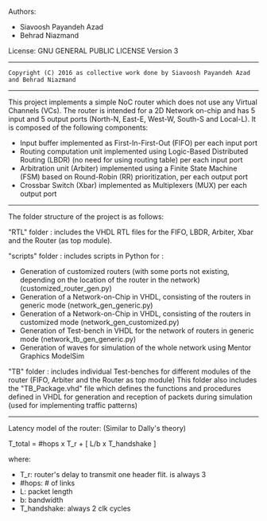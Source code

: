 Authors:

* Siavoosh Payandeh Azad
* Behrad Niazmand

License:  	GNU GENERAL PUBLIC LICENSE Version 3

-------------------------------------------------------------------------------------------------
	Copyright (C) 2016 as collective work done by Siavoosh Payandeh Azad and Behrad Niazmand
-------------------------------------------------------------------------------------------------

This project implements a simple NoC router which does not use any Virtual Channels (VCs). The router is intended for a 2D Network on-chip and has 5 input and 5 output ports (North-N, East-E, West-W, South-S and Local-L). It is composed of the following components: 

- Input buffer implemented as First-In-First-Out (FIFO) per each input port
- Routing computation unit implemented using Logic-Based Distributed Routing (LBDR) (no need for using routing table) per each input port
- Arbitration unit (Arbiter) implemented using a Finite State Machine (FSM) based on Round-Robin (RR) prioritization, per each output port
- Crossbar Switch (Xbar) implemented as Multiplexers (MUX) per each output port

-------------------------------------------------------------------------------------------------

The folder structure of the project is as follows: 

"RTL" folder : includes the VHDL RTL files for the FIFO, LBDR, Arbiter, Xbar and the Router (as top module).

"scripts" folder : includes scripts in Python for :

 * Generation of customized routers (with some ports not existing, depending on the location of the router in the network) (customized_router_gen.py)
 * Generation of a Network-on-Chip in VHDL, consisting of the routers in generic mode (network_gen_generic.py)
 * Generation of a Network-on-Chip in VHDL, consisting of the routers in customized mode (network_gen_customized.py) 
 * Generation of Test-bench in VHDL for the network of routers in generic mode (network_tb_gen_generic.py)
 * Generation of waves for simulation of the whole network using Mentor Graphics ModelSim

"TB" folder : includes individual Test-benches for different modules of the router (FIFO, Arbiter and the Router as top module) This folder also includes the "TB_Package.vhd" file which defines the functions and procedures defined in VHDL for generation and reception of packets during simulation (used for implementing traffic patterns)

-------------------------------------------------------------------------------------------------

Latency model of the router: (Similar to Dally's theory)

T_total = #hops x T_r + [ L/b x T_handshake ]


where: 
 * T_r: router's delay to transmit one header flit. is always 3
 * #hops: # of links
 * L: packet length
 * b: bandwidth
 * T_handshake: always 2 clk cycles
